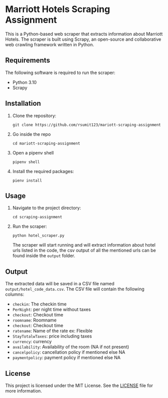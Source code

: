 # Marriott Hotels Scraping Assignment

This is a Python-based web scraper that extracts information about Marriott Hotels. The scraper is built using Scrapy, an open-source and collaborative web crawling framework written in Python.

## Requirements

The following software is required to run the scraper:

- Python 3.10
- Scrapy

## Installation

1. Clone the repository:

   ```
   git clone https://github.com/rsumit123/mariott-scraping-assignment
   ```

2. Go inside the repo

   ```
   cd mariott-scraping-assignment
   ```

3. Open a pipenv shell

   ```
   pipenv shell
   ```



  

2. Install the required packages:

   ```
   pienv install
   ```

## Usage

1. Navigate to the project directory:

   ```
   cd scraping-assignment
   ```

2. Run the scraper:

   ```
   python hotel_scraper.py
   ```

   The scraper will start running and will extract information about hotel urls listed in the code, the csv output of all the mentioned urls can be found inside the `output` folder.

   

## Output

The extracted data will be saved in a CSV file named `output/hotel_code_data.csv`. The CSV file will contain the following columns:


- `checkin`: The checkin time
- `PerNight`: per night time without taxes
- `checkout`: Checkout time
- `roomname`: Roomname
- `checkout`: Checkout time
- `ratename`: Name of the rate ex: Flexible
- `StayTotalwTaxes`: price including taxes
- `currency`: currency
- `availability`: Availability of the room (NA if not present)
- `cancelpolicy`: cancellation policy if mentioned else NA
- `paymentpolicy`: payment policy if mentioned else NA


## License

This project is licensed under the MIT License. See the [LICENSE](https://opensource.org/license/mit/) file for more information.